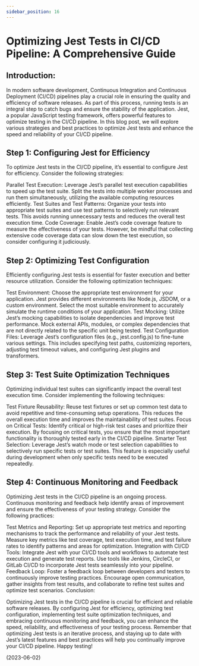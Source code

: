 ```yaml
---
sidebar_position: 16
---
```


# Optimizing Jest Tests in CI/CD Pipeline: A Comprehensive Guide

## Introduction:

In modern software development, Continuous Integration and Continuous Deployment (CI/CD) pipelines play a crucial role in ensuring the quality and efficiency of software releases. As part of this process, running tests is an integral step to catch bugs and ensure the stability of the application. Jest, a popular JavaScript testing framework, offers powerful features to optimize testing in the CI/CD pipeline. In this blog post, we will explore various strategies and best practices to optimize Jest tests and enhance the speed and reliability of your CI/CD pipeline.

## Step 1: Configuring Jest for Efficiency

To optimize Jest tests in the CI/CD pipeline, it’s essential to configure Jest for efficiency. Consider the following strategies:

Parallel Test Execution: Leverage Jest’s parallel test execution capabilities to speed up the test suite. Split the tests into multiple worker processes and run them simultaneously, utilizing the available computing resources efficiently.
Test Suites and Test Patterns: Organize your tests into appropriate test suites and use test patterns to selectively run relevant tests. This avoids running unnecessary tests and reduces the overall test execution time.
Code Coverage: Enable Jest’s code coverage feature to measure the effectiveness of your tests. However, be mindful that collecting extensive code coverage data can slow down the test execution, so consider configuring it judiciously.

## Step 2: Optimizing Test Configuration

Efficiently configuring Jest tests is essential for faster execution and better resource utilization. Consider the following optimization techniques:

Test Environment: Choose the appropriate test environment for your application. Jest provides different environments like Node.js, JSDOM, or a custom environment. Select the most suitable environment to accurately simulate the runtime conditions of your application.
Test Mocking: Utilize Jest’s mocking capabilities to isolate dependencies and improve test performance. Mock external APIs, modules, or complex dependencies that are not directly related to the specific unit being tested.
Test Configuration Files: Leverage Jest’s configuration files (e.g., jest.config.js) to fine-tune various settings. This includes specifying test paths, customizing reporters, adjusting test timeout values, and configuring Jest plugins and transformers.

## Step 3: Test Suite Optimization Techniques

Optimizing individual test suites can significantly impact the overall test execution time. Consider implementing the following techniques:

Test Fixture Reusability: Reuse test fixtures or set up common test data to avoid repetitive and time-consuming setup operations. This reduces the overall execution time and improves the maintainability of test suites.
Focus on Critical Tests: Identify critical or high-risk test cases and prioritize their execution. By focusing on critical tests, you ensure that the most important functionality is thoroughly tested early in the CI/CD pipeline.
Smarter Test Selection: Leverage Jest’s watch mode or test selection capabilities to selectively run specific tests or test suites. This feature is especially useful during development when only specific tests need to be executed repeatedly.

## Step 4: Continuous Monitoring and Feedback

Optimizing Jest tests in the CI/CD pipeline is an ongoing process. Continuous monitoring and feedback help identify areas of improvement and ensure the effectiveness of your testing strategy. Consider the following practices:

Test Metrics and Reporting: Set up appropriate test metrics and reporting mechanisms to track the performance and reliability of your Jest tests. Measure key metrics like test coverage, test execution time, and test failure rates to identify patterns and areas for optimization.
Integration with CI/CD Tools: Integrate Jest with your CI/CD tools and workflows to automate test execution and generate test reports. Use tools like Jenkins, CircleCI, or GitLab CI/CD to incorporate Jest tests seamlessly into your pipeline.
Feedback Loop: Foster a feedback loop between developers and testers to continuously improve testing practices. Encourage open communication, gather insights from test results, and collaborate to refine test suites and optimize test scenarios.
Conclusion:

Optimizing Jest tests in the CI/CD pipeline is crucial for efficient and reliable software releases. By configuring Jest for efficiency, optimizing test configuration, implementing test suite optimization techniques, and embracing continuous monitoring and feedback, you can enhance the speed, reliability, and effectiveness of your testing process. Remember that optimizing Jest tests is an iterative process, and staying up to date with Jest’s latest features and best practices will help you continually improve your CI/CD pipeline. Happy testing!

(2023-06-02)
